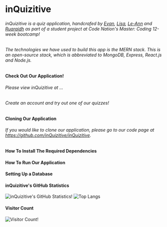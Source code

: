 # inQuizitive
###### inQuizitive is a quiz application, handcrafed by [Evan](https://github.com/evanmorrisdev), [Lisa](https://github.com/lisarawlings), [Le-Ann](https://github.com/LRWright) and [Ruaraidh](https://github.com/ruarplum) as part of a student project at Code Nation's Master: Coding 12-week bootcamp!

<!--mention all the features we have added to our app-->

###### The technologies we have used to build this app is the MERN stack. This is an open-source stack, which is abbreviated to MongoDB, Express, React.js and Node.js.


#### Check Out Our Application!
<!-- add a link to our deployed application for viewers to see it online
explain that they can create a profile and use the app. -->
###### Please view inQuizitive at ... 
###### Create an account and try out one of our quizzes! 


#### Cloning Our Application
###### If you would like to clone our application, please go to our code page at https://github.com/inQuizitive/inQuizitive.


#### How To Install The Required Dependencies
<!-- add the steps on how to install all the dependencies required for our app -->


#### How To Run Our Application
<!-- display the required commands to run the application -->


#### Setting Up a Database
<!-- add some information about how to set up a datbase to connect to the app. -->

#### inQuizitive's GitHub Statistics
![inQuizitive's GitHub Statistics!](https://github-readme-stats.vercel.app/inQuizitive&show_icons=true&theme=tokyonight)
![Top Langs](https://github-readme-stats.vercel.app/api/top-langs/inQuizitive&theme=tokyonight)

#### Visitor Count
![Visitor Count!](https://profile-counter.glitch.me/inQuizitive/count.svg)

